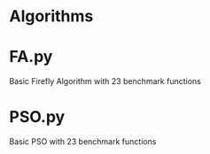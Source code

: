 # Algorithms

# FA.py
Basic Firefly Algorithm with 23 benchmark functions

# PSO.py
Basic PSO with 23 benchmark functions
